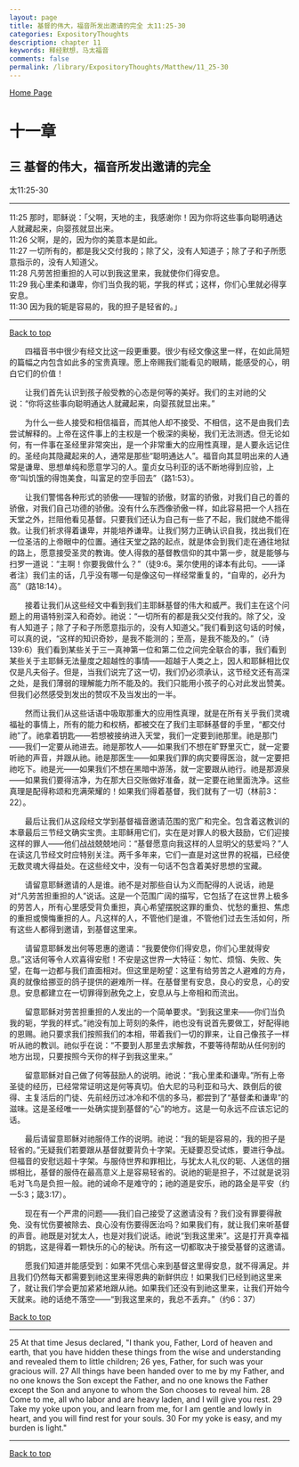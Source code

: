 ```yaml
---
layout: page
title: 基督的伟大，福音所发出邀请的完全 太11:25-30
categories: ExpositoryThoughts
description: chapter 11
keywords: 释经默想，马太福音
comments: false
permalink: /library/ExpositoryThoughts/Matthew/11_25-30
---
```

[ Home Page ]({{site.baseurl}}/index) <br>

<a name="0"></a>
# 十一章 

## 三 基督的伟大，福音所发出邀请的完全

太11:25-30

***

11:25 那时，耶稣说：「父啊，天地的主，我感谢你！因为你将这些事向聪明通达人就藏起来，向婴孩就显出来。<br>
11:26 父啊，是的，因为你的美意本是如此。<br>
11:27 一切所有的，都是我父交付我的；除了父，没有人知道子；除了子和子所愿意指示的，没有人知道父。<br>
11:28 凡劳苦担重担的人可以到我这里来，我就使你们得安息。<br>
11:29 我心里柔和谦卑，你们当负我的轭，学我的样式；这样，你们心里就必得享安息。<br>
11:30 因为我的轭是容易的，我的担子是轻省的。」<br>

***

[Back to top](#0)

&emsp;&emsp;四福音书中很少有经文比这一段更重要。很少有经文像这里一样，在如此简短的篇幅之内包含如此多的宝贵真理。愿上帝赐我们能看见的眼睛，能感受的心，明白它们的价值！

&emsp;&emsp;让我们首先认识到孩子般受教的心态是何等的美好。我们的主对祂的父说：“你将这些事向聪明通达人就藏起来，向婴孩就显出来。”

&emsp;&emsp;为什么一些人接受和相信福音，而其他人却不接受、不相信，这不是由我们去尝试解释的。上帝在这件事上的主权是一个极深的奥秘，我们无法测透。但无论如何，有一件事在圣经里非常突出，是一个非常重大的应用性真理，是人要永远记住的。圣经向其隐藏起来的人，通常是那些“聪明通达人”。福音向其显明出来的人通常是谦卑、思想单纯和愿意学习的人。童贞女马利亚的话不断地得到应验，上帝“叫饥饿的得饱美食，叫富足的空手回去”（路1:53）。

&emsp;&emsp;让我们警惕各种形式的骄傲——理智的骄傲，财富的骄傲，对我们自己的善的骄傲，对我们自己功德的骄傲。没有什么东西像骄傲一样，如此容易把一个人挡在天堂之外，拦阻他看见基督。只要我们还认为自己有一些了不起，我们就绝不能得救。让我们祈求得着谦卑，并能培养谦卑。让我们努力正确认识自我，找出我们在一位圣洁的上帝眼中的位置。通往天堂之路的起点，就是体会到我们走在通往地狱的路上，愿意接受圣灵的教诲。使人得救的基督教信仰的其中第一步，就是能够与扫罗一道说：“主啊！你要我做什么？”（徒9:6。莱尔使用的译本有此句。——译者注）我们主的话，几乎没有哪一句是像这句一样经常重复的，“自卑的，必升为高”（路18:14）。

&emsp;&emsp;接着让我们从这些经文中看到我们主耶稣基督的伟大和威严。我们主在这个问题上的用语特别深入和奇妙。祂说：“一切所有的都是我父交付我的。除了父，没有人知道子；除了子和子所愿意指示的，没有人知道父。”我们看到这句话的时候，可以真的说，“这样的知识奇妙，是我不能测的；至高，是我不能及的。”（诗139:6）我们看到某些关于三一真神第一位和第二位之间完全联合的事，我们看到某些关于主耶稣无法量度之超越性的事情——超越于人类之上，因人和耶稣相比仅仅是凡夫俗子。但是，当我们说完了这一切，我们仍必须承认，这节经文还有高深之处，是我们薄弱的理解能力所不能及的。我们只能用小孩子的心对此发出赞美。但我们必然感受到发出的赞叹不及当发出的一半。

&emsp;&emsp;然而让我们从这些话语中吸取那重大的应用性真理，就是在所有关乎我们灵魂福祉的事情上，所有的能力和权柄，都被交在了我们主耶稣基督的手里，“都交付祂”了。祂拿着钥匙——若想被接纳进入天堂，我们一定要到祂那里。祂是那门——我们一定要从祂进去。祂是那牧人——如果我们不想在旷野里灭亡，就一定要听祂的声音，并跟从祂。祂是那医生——如果我们罪的病灾要得医治，就一定要把祂吃下。祂是光——如果我们不想在黑暗中游荡，就一定要跟从祂行。祂是那源泉——如果我们要得洁净，为在那大日交账做好准备，就一定要在祂里面洗净。这些真理是配得称颂和充满荣耀的！如果我们得着基督，我们就有了一切（林前3：22）。

&emsp;&emsp;最后让我们从这段经文学到基督福音邀请范围的宽广和完全。包含着这教训的本章最后三节经文确实宝贵。主耶稣用它们，实在是对罪人的极大鼓励，它们迎接这样的罪人——他们战战兢兢地问：“基督愿意向我这样的人显明父的慈爱吗？”人在读这几节经文时应特别关注。两千多年来，它们一直是对这世界的祝福，已经使无数灵魂大得益处。在这些经文中，没有一句话不包含着美好思想的宝藏。

&emsp;&emsp;请留意耶稣邀请的人是谁。祂不是对那些自认为义而配得的人说话，祂是对“凡劳苦担重担的人”说话。这是一个范围广阔的描写，它包括了在这世界上极多的劳苦人，所有心里感受背负重担，真心希望摆脱这罪的重负、忧愁的重担、焦虑的重担或懊悔重担的人。凡这样的人，不管他们是谁，不管他们过去生活如何，所有这些人都得到邀请，到基督这里来。

&emsp;&emsp;请留意耶稣发出何等恩惠的邀请：“我要使你们得安息，你们心里就得安息。”这话何等令人欢喜得安慰！不安是这世界一大特征：匆忙、烦恼、失败、失望，在每一边都与我们直面相对。但这里是盼望：这里有给劳苦之人避难的方舟，真的就像给挪亚的鸽子提供的避难所一样。在基督里有安息，良心的安息，心的安息。安息都建立在一切罪得到赦免之上，安息从与上帝相和而流出。

&emsp;&emsp;留意耶稣对劳苦担重担的人发出的一个简单要求。“到我这里来——你们当负我的轭，学我的样式。”祂没有加上苛刻的条件，祂也没有说首先要做工，好配得祂的恩赐。祂只要求我们按照我们的本相，带着我们一切的罪来，让自己像孩子一样听从祂的教训。祂似乎在说：“不要到人那里去求解救，不要等待帮助从任何别的地方出现，只要按照今天你的样子到我这里来。”

&emsp;&emsp;留意耶稣对自己做了何等鼓励人的说明。祂说：“我心里柔和谦卑。”所有上帝圣徒的经历，已经常常证明这是何等真切。伯大尼的马利亚和马大、跌倒后的彼得、主复活后的门徒、先前经历过冰冷和不信的多马，都尝到了“基督柔和谦卑”的滋味。这是圣经唯一一处确实提到基督的“心”的地方。这是一句永远不应该忘记的话。

&emsp;&emsp;最后请留意耶稣对祂服侍工作的说明。祂说：“我的轭是容易的，我的担子是轻省的。”无疑我们若要跟从基督就要背负十字架。无疑要忍受试炼，要进行争战。但福音的安慰远超十字架。与服侍世界和罪相比，与犹太人礼仪的轭、人迷信的捆绑相比，基督的服侍在最高意义上是容易轻省的。说祂的轭是担子，不过就是说羽毛对飞鸟是负担一般。祂的诫命不是难守的；祂的道是安乐，祂的路全是平安（约一5:3；箴3:17）。

&emsp;&emsp;现在有一个严肃的问题——我们自己接受了这邀请没有？我们没有罪要得赦免、没有忧伤要被除去、良心没有伤要得医治吗？如果我们有，就让我们来听基督的声音。祂既是对犹太人，也是对我们说话。祂说“到我这里来”。这是打开真幸福的钥匙，这是得着一颗快乐的心的秘诀。所有这一切都取决于接受基督的这邀请。

&emsp;&emsp;愿我们知道并能感受到：如果不凭信心来到基督这里得安息，就不得满足。并且我们仍然每天都需要到祂这里来得恩典的新鲜供应！如果我们已经到祂这里来了，就让我们学会更加紧紧地跟从祂。如果我们还没有到祂这里来，让我们开始今天就来。祂的话绝不落空——“到我这里来的，我总不丢弃。”（约6：37）

[Back to top](#0)

***

25 At that time Jesus declared, "I thank you, Father, Lord of heaven and earth, that you have hidden these things from the wise and understanding and revealed them to little children; 26 yes, Father, for such was your gracious will. 27 All things have been handed over to me by my Father, and no one knows the Son except the Father, and no one knows the Father except the Son and anyone to whom the Son chooses to reveal him. 28 Come to me, all who labor and are heavy laden, and I will give you rest. 29 Take my yoke upon you, and learn from me, for I am gentle and lowly in heart, and you will find rest for your souls. 30 For my yoke is easy, and my burden is light."

***

[Back to top](#0)
